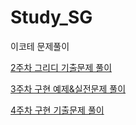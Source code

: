 # Study_SG
이코테 문제풀이

[2주차 그리디 기출문제 풀이](https://www.notion.so/61e02bc5444f43178afd8f7569f49fc3)

[3주차 구현 예제&실전문제 풀이](https://www.notion.so/c4a20680dd4a4351851a2dd3fe3390d6)

[4주차 구현 기출문제 풀이](https://www.notion.so/c4a20680dd4a4351851a2dd3fe3390d6)
